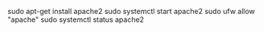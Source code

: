 sudo apt-get install apache2
sudo systemctl start apache2
sudo ufw allow "apache"
sudo systemctl status apache2
